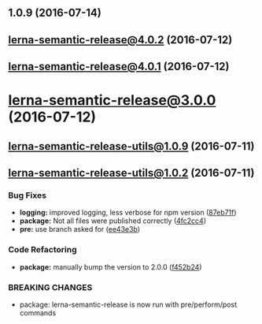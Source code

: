 <a name="1.0.9"></a>
## 1.0.9 (2016-07-14)



<a name="lerna-semantic-release@4.0.2"></a>
## lerna-semantic-release@4.0.2 (2016-07-12)



<a name="lerna-semantic-release@4.0.1"></a>
## lerna-semantic-release@4.0.1 (2016-07-12)



<a name="lerna-semantic-release@3.0.0"></a>
# lerna-semantic-release@3.0.0 (2016-07-12)



<a name="lerna-semantic-release-utils@1.0.9"></a>
## lerna-semantic-release-utils@1.0.9 (2016-07-11)



<a name="lerna-semantic-release-utils@1.0.2"></a>
## lerna-semantic-release-utils@1.0.2 (2016-07-11)


### Bug Fixes

* **logging:** improved logging, less verbose for npm version ([87eb71f](https://github.com/atlassian/lerna-semantic-release/commit/87eb71f))
* **package:** Not all files were published correctly ([4fc2cc4](https://github.com/atlassian/lerna-semantic-release/commit/4fc2cc4))
* **pre:** use branch asked for ([ee43e3b](https://github.com/atlassian/lerna-semantic-release/commit/ee43e3b))


### Code Refactoring

* **package:** manually bump the version to 2.0.0 ([f452b24](https://github.com/atlassian/lerna-semantic-release/commit/f452b24))


### BREAKING CHANGES

* package: lerna-semantic-release is now run with pre/perform/post commands



